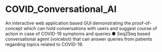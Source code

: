 # COVID_Conversational_AI
An interactive web application
based GUI demonstrating the
proof-of-concept which can hold
conversations with users and suggest course of
action in case of COVID-19 symptoms and
queries
● Seq2Seq based conversational agent (voicebot)
that can answer queries from patients regarding
topics related to COVID-19.
